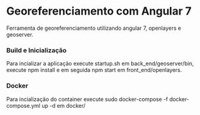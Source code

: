 # Georeferenciamento com Angular 7
Ferramenta de georeferenciamento utilizando angular 7, openlayers e geoserver.

### Build e Inicialização
Para incializar a aplicação execute startup.sh em back_end/geoserver/bin, 
execute npm install e em seguida npm start em front_end/openlayers. 

### Docker
Para incialização do container execute sudo docker-compose -f docker-compose.yml up -d em docker/
